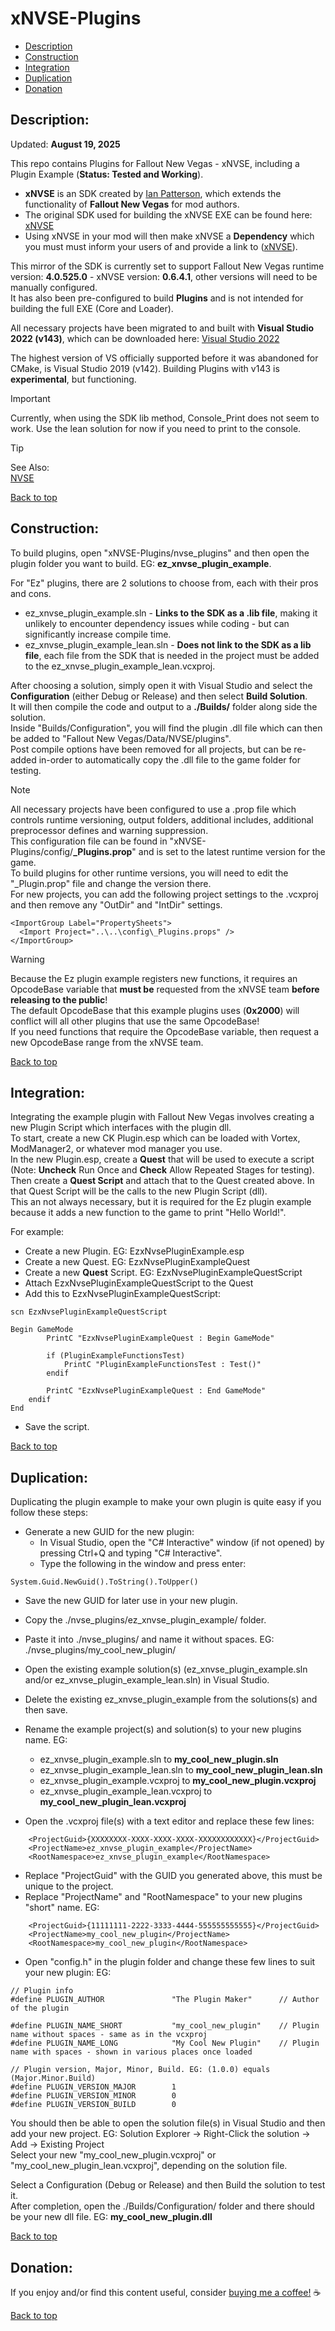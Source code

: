 # xNVSE-Plugins  
  
 * [Description](#description)  
 * [Construction](#construction)  
 * [Integration](#integration)  
 * [Duplication](#duplication)  
 * [Donation](#donation)  
  
## Description:  
  
Updated: **August 19, 2025**  
  
This repo contains Plugins for Fallout New Vegas - xNVSE, including a Plugin Example (**Status: Tested and Working**).  
  
 * **xNVSE** is an SDK created by [Ian Patterson](https://github.com/ianpatt), which extends the functionality of **Fallout New Vegas** for mod authors.  
 * The original SDK used for building the xNVSE EXE can be found here: [xNVSE](https://www.nexusmods.com/newvegas/mods/67883)   
 * Using xNVSE in your mod will then make xNVSE a **Dependency** which you must must inform your users of and provide a link to ([xNVSE](https://www.nexusmods.com/newvegas/mods/67883)).  
  
This mirror of the SDK is currently set to support Fallout New Vegas runtime version: **4.0.525.0** - xNVSE version: **0.6.4.1**, other versions will need to be manually configured.  
It has also been pre-configured to build **Plugins** and is not intended for building the full EXE (Core and Loader).  
  
All necessary projects have been migrated to and built with **Visual Studio 2022 (v143)**, which can be downloaded here: [Visual Studio 2022](https://visualstudio.microsoft.com/downloads/)  
  
The highest version of VS officially supported before it was abandoned for CMake, is Visual Studio 2019 (v142). Building Plugins with v143 is **experimental**, but functioning.  
  
> [!IMPORTANT]  
> Currently, when using the SDK lib method, Console_Print does not seem to work. Use the lean solution for now if you need to print to the console.

  
> [!TIP]  
> See Also:  
> [NVSE](https://github.com/Ez0n3/NVSE-Plugins)  

  
[Back to top](#xnvse-plugins)  
  
## Construction:  
  
To build plugins, open "xNVSE-Plugins/nvse_plugins" and then open the plugin folder you want to build. EG: **ez_xnvse_plugin_example**.  
  
For "Ez" plugins, there are 2 solutions to choose from, each with their pros and cons.  
  * ez_xnvse_plugin_example.sln - **Links to the SDK as a .lib file**, making it unlikely to encounter dependency issues while coding - but can significantly increase compile time.
  * ez_xnvse_plugin_example_lean.sln - **Does not link to the SDK as a lib file**, each file from the SDK that is needed in the project must be added to the ez_xnvse_plugin_example_lean.vcxproj.  
  
After choosing a solution, simply open it with Visual Studio and select the **Configuration** (either Debug or Release) and then select **Build Solution**.  
It will then compile the code and output to a **./Builds/** folder along side the solution.  
Inside "Builds/Configuration", you will find the plugin .dll file which can then be added to "Fallout New Vegas/Data/NVSE/plugins".  
Post compile options have been removed for all projects, but can be re-added in-order to automatically copy the .dll file to the game folder for testing.  
  
> [!NOTE]  
> All necessary projects have been configured to use a .prop file which controls runtime versioning, output folders, additional includes, additional preprocessor defines and warning suppression.  
> This configuration file can be found in "xNVSE-Plugins/config/**_Plugins.prop**" and is set to the latest runtime version for the game.  
> To build plugins for other runtime versions, you will need to edit the "_Plugin.prop" file and change the version there.  
> For new projects, you can add the following project settings to the .vcxproj and then remove any "OutDir" and "IntDir" settings.  
```
<ImportGroup Label="PropertySheets">  
  <Import Project="..\..\config\_Plugins.props" />  
</ImportGroup>  
```
  
> [!WARNING]
> Because the Ez plugin example registers new functions, it requires an OpcodeBase variable that **must be** requested from the xNVSE team **before releasing to the public**!  
> The default OpcodeBase that this example plugins uses (**0x2000**) will conflict will all other plugins that use the same OpcodeBase!  
> If you need functions that require the OpcodeBase variable, then request a new OpcodeBase range from the xNVSE team.  
  
[Back to top](#xnvse-plugins)  
  
## Integration:  
  
Integrating the example plugin with Fallout New Vegas involves creating a new Plugin Script which interfaces with the plugin dll.  
To start, create a new CK Plugin.esp which can be loaded with Vortex, ModManager2, or whatever mod manager you use.  
In the new Plugin.esp, create a **Quest** that will be used to execute a script (Note: **Uncheck** Run Once and **Check** Allow Repeated Stages for testing).  
Then create a **Quest Script** and attach that to the Quest created above. In that Quest Script will be the calls to the new Plugin Script (dll).  
This an not always necessary, but it is required for the Ez plugin example because it adds a new function to the game to print "Hello World!".  
  
For example:  

 * Create a new Plugin. EG: EzxNvsePluginExample.esp  
 * Create a new Quest. EG: EzxNvsePluginExampleQuest  
 * Create a new **Quest** Script. EG: EzxNvsePluginExampleQuestScript  
 * Attach EzxNvsePluginExampleQuestScript to the Quest  
 * Add this to EzxNvsePluginExampleQuestScript:  
```
scn EzxNvsePluginExampleQuestScript  
  
Begin GameMode  
		PrintC "EzxNvsePluginExampleQuest : Begin GameMode"  
  
		if (PluginExampleFunctionsTest)  
			PrintC "PluginExampleFunctionsTest : Test()"  
		endif  
  
		PrintC "EzxNvsePluginExampleQuest : End GameMode"  
    endif  
End  
```
 * Save the script.
  
[Back to top](#xnvse-plugins)  
  
## Duplication:  
  
Duplicating the plugin example to make your own plugin is quite easy if you follow these steps:  
 * Generate a new GUID for the new plugin:  
   * In Visual Studio, open the "C# Interactive" window (if not opened) by pressing Ctrl+Q and typing "C# Interactive".  
   * Type the following in the window and press enter:  
```
System.Guid.NewGuid().ToString().ToUpper()  
```
  
 * Save the new GUID for later use in your new plugin.  
 * Copy the ./nvse_plugins/ez_xnvse_plugin_example/ folder.  
 * Paste it into ./nvse_plugins/ and name it without spaces. EG: ./nvse_plugins/my_cool_new_plugin/  
 * Open the existing example solution(s) (ez_xnvse_plugin_example.sln and/or ez_xnvse_plugin_example_lean.sln) in Visual Studio.  
 * Delete the existing ez_xnvse_plugin_example from the solutions(s) and then save.  
 * Rename the example project(s) and solution(s) to your new plugins name. EG:  
   * ez_xnvse_plugin_example.sln to **my_cool_new_plugin.sln**  
   * ez_xnvse_plugin_example_lean.sln to **my_cool_new_plugin_lean.sln**  
   * ez_xnvse_plugin_example.vcxproj to **my_cool_new_plugin.vcxproj**  
   * ez_xnvse_plugin_example_lean.vcxproj to **my_cool_new_plugin_lean.vcxproj**  
  
 * Open the .vcxproj file(s) with a text editor and replace these few lines:  
```
    <ProjectGuid>{XXXXXXXX-XXXX-XXXX-XXXX-XXXXXXXXXXXX}</ProjectGuid>  
    <ProjectName>ez_xnvse_plugin_example</ProjectName>  
    <RootNamespace>ez_xnvse_plugin_example</RootNamespace>  
```
 * Replace "ProjectGuid" with the GUID you generated above, this must be unique to the project.  
 * Replace "ProjectName" and "RootNamespace" to your new plugins "short" name. EG:  
```
    <ProjectGuid>{11111111-2222-3333-4444-555555555555}</ProjectGuid>  
    <ProjectName>my_cool_new_plugin</ProjectName>  
    <RootNamespace>my_cool_new_plugin</RootNamespace>  
```
  
 * Open "config.h" in the plugin folder and change these few lines to suit your new plugin: EG:  
```
// Plugin info  
#define PLUGIN_AUTHOR				"The Plugin Maker"		// Author of the plugin  
  
#define PLUGIN_NAME_SHORT			"my_cool_new_plugin"	// Plugin name without spaces - same as in the vcxproj  
#define PLUGIN_NAME_LONG			"My Cool New Plugin"	// Plugin name with spaces - shown in various places once loaded  
  
// Plugin version, Major, Minor, Build. EG: (1.0.0) equals (Major.Minor.Build)  
#define PLUGIN_VERSION_MAJOR		1  
#define PLUGIN_VERSION_MINOR		0  
#define PLUGIN_VERSION_BUILD		0  
```
  
You should then be able to open the solution file(s) in Visual Studio and then add your new project. EG: Solution Explorer -> Right-Click the solution -> Add -> Existing Project  
Select your new "my_cool_new_plugin.vcxproj" or "my_cool_new_plugin_lean.vcxproj", depending on the solution file.  
  
Select a Configuration (Debug or Release) and then Build the solution to test it.  
After completion, open the ./Builds/Configuration/ folder and there should be your new dll file. EG: **my_cool_new_plugin.dll**  
  
[Back to top](#xnvse-plugins)  
  
## Donation:  
  
If you enjoy and/or find this content useful, consider [buying me a coffee!](https://www.paypal.com/donate/?hosted_button_id=757K44LRCMVRW) :coffee:  
  
[Back to top](#xnvse-plugins)


